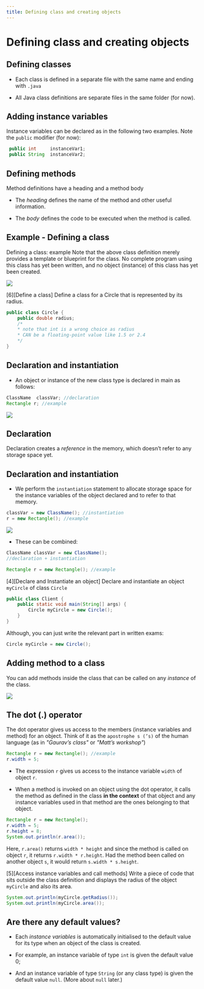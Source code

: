 ```yaml
---
title: Defining class and creating objects
---
```

# Defining class and creating objects

Defining classes
----------------

-   Each class is defined in a separate file with the same name and
    ending with `.java`

-   All Java class definitions are separate files in the same folder
    (for now).

Adding instance variables
-------------------------

Instance variables can be declared as in the following two examples.
Note the `public` modifier (for now):

```java
 public int     instanceVar1;
 public String  instanceVar2;
```

Defining methods
----------------

Method definitions have a heading and a method body

-   The *heading* defines the name of the method and other useful
    information.

-   The *body* defines the code to be executed when the method is
    called.

Example - Defining a class
--------------------------

Defining a class: example Note that the above class definition merely
provides a template or blueprint for the class. No complete program
using this class has yet been written, and no object (instance) of this
class has yet been created.


![](./../fig/classesObjects1/classesObjects1-figure1.png)


[6][Define a class] Define a class for a Circle that is represented by
its radius.

```java
public class Circle {
    public double radius;
    /*
    * note that int is a wrong choice as radius 
    * CAN be a floating-point value like 1.5 or 2.4
    */
}
```
	 
Declaration and instantiation
-----------------------------

-   An object or instance of the new class type is declared in main as
    follows:


```java
ClassName  classVar; //declaration
Rectangle r; //example
```

![](./../fig/classesObjects1/classesObjects1-figure2.png)

Declaration
-----------

Declaration creates a *reference* in the memory, which doesn’t refer to
any storage space yet.

Declaration and instantiation
-----------------------------

-   We perform the `instantiation` statement to allocate storage space
    for the instance variables of the object declared and to refer to
    that memory.
    
```java
classVar = new ClassName(); //instantiation
r = new Rectangle(); //example
```
	
![](./../fig/classesObjects1/classesObjects1-figure3.png)

-   These can be combined:

```java
ClassName classVar = new ClassName(); 
//declaration + instantiation

Rectangle r = new Rectangle(); //example
```

[4][Declare and Instantiate an object] Declare and instantiate an object
`myCircle` of class `Circle`

```java
public class Client {
    public static void main(String[] args) {
        Circle myCircle = new Circle();
    }
}
```
	 
Although, you can just write the relevant part in written exams:

```java
Circle myCircle = new Circle();
```

Adding method to a class
------------------------

You can add methods inside the class that can be called on any
*instance* of the class.


![](./../fig/classesObjects1/classesObjects1-figure4.png)


The dot (.) operator
--------------------

The dot operator gives us access to the members (instance variables and
method) for an object. Think of it as the `apostrophe s (’s)` of the
human language (as in *"Gaurav’s class"* or *"Matt’s workshop"*)

```java
Rectangle r = new Rectangle(); //example
r.width = 5;
```

-   The expression `r` gives us access to the instance variable `width`
    of object `r`.

-   When a method is invoked on an object using the dot operator, it
    calls the method as defined in the class **in the context** of that
    object and any instance variables used in that method are the ones
    belonging to that object.


``` java
Rectangle r = new Rectangle(); 
r.width = 5;
r.height = 8;
System.out.println(r.area());
```

Here, `r.area()` returns `width * height` and since the method is called
on object `r`, it returns `r.width * r.height`. Had the method been
called on another object `s`, it would return `s.width * s.height`.

[5][Access instance variables and call methods] Write a piece of code
that sits outside the class definition and displays the radius of the
object `myCircle` and also its area.

```java
System.out.println(myCircle.getRadius());
System.out.println(myCircle.area());
```
	 
## Are there any default values?

-   Each <span>*instance variables*</span> is automatically initialised
    to the default value for its type when an object of the class is
    created.

-   For example, an instance variable of type `int` is given the default
    value 0;

-   And an instance variable of type `String` (or any class type) is
    given the default value `null`. (More about `null` later.)